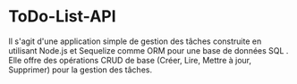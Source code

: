 # ToDo-List-API
Il s'agit d'une application simple de gestion des tâches construite en utilisant Node.js et Sequelize comme ORM pour une base de données SQL . Elle offre des opérations CRUD de base (Créer, Lire, Mettre à jour, Supprimer) pour la gestion des tâches.

